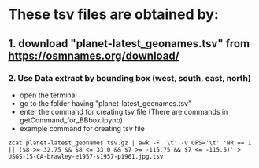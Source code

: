 # These tsv files are obtained by:

## 1. download "planet-latest_geonames.tsv" from https://osmnames.org/download/

### 2. Use Data extract by bounding box (west, south, east, north)
- open the terminal 
- go to the folder having "planet-latest_geonames.tsv"
- enter the command for creating tsv file (There are commands in getCommand_for_BBbox.ipynb)
- example command for creating tsv file

```
zcat planet-latest_geonames.tsv.gz | awk -F '\t' -v OFS='\t' 'NR == 1 || ($8 >= 32.75 && $8 <= 33.0 && $7 >= -115.75 && $7 <= -115.5)' > USGS-15-CA-brawley-e1957-s1957-p1961.jpg.tsv
```



